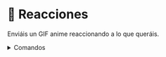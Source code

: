 # 👤 Reacciones

Enviáis un GIF anime reaccionando a lo que queráis.

<details>

<summary>Comandos</summary>

* [**`/reacciones ehe`**](sofi-series-anadir.md)
* [**`/reacciones enamorado`**](sofi-series-anadir-1.md)
* [**`/reacciones enfado`**](sofi-series-anadir-2.md)
* [**`/reacciones llanto`**](sofi-series-anadir-3.md)
* [**`/reacciones nose`**](sofi-series-anadir-4.md)
* [**`/reacciones okey`**](sofi-series-anadir-5.md)
* [**`/reacciones risa`**](sofi-series-anadir-6.md)
* [**`/reacciones sonrisa`**](sofi-series-anadir-7.md)
* [**`/reacciones sonrojarse`**](sofi-series-anadir-8.md)
* [**`/reacciones sueño`**](sofi-series-anadir-9.md)

</details>
